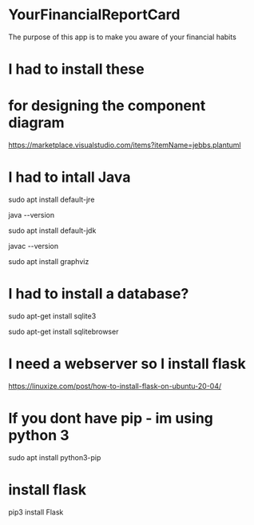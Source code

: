 # YourFinancialReportCard
The purpose of this app is to make you aware of your financial habits

# I had to install these
# for designing the component diagram
https://marketplace.visualstudio.com/items?itemName=jebbs.plantuml
# I had to intall Java
sudo apt install default-jre

java --version

sudo apt install default-jdk

javac --version

sudo apt install graphviz

# I had to install a database?

sudo apt-get install sqlite3

sudo apt-get install sqlitebrowser

# I need a webserver so I install flask
https://linuxize.com/post/how-to-install-flask-on-ubuntu-20-04/

# If you dont have pip - im using python 3
sudo apt install python3-pip

# install flask
pip3 install Flask



